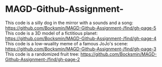 # MAGD-Github-Assignment-
This code is a silly dog in the mirror with a sounds and a song:
https://github.com/Bocksmin/MAGD-Github-Assignment-/find/gh-page-5
This code is a 3D model of a fictitious planet:
https://github.com/Bocksmin/MAGD-Github-Assignment-/find/gh-page-4
This code is a low-wuality meme of a famous JoJo's scene:
https://github.com/Bocksmin/MAGD-Github-Assignment-/find/gh-page-3
This code is a randomized fruit tree:
https://github.com/Bocksmin/MAGD-Github-Assignment-/find/gh-page-2

